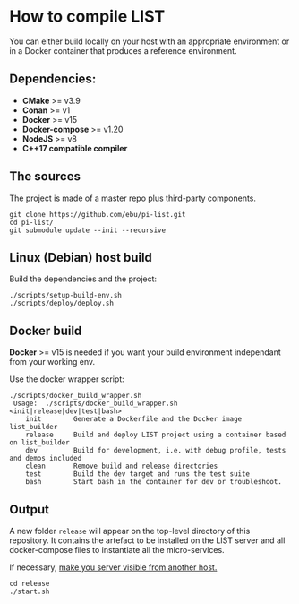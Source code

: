 # How to compile LIST

You can either build locally on your host with an appropriate environment
or in a Docker container that produces a reference environment.

## Dependencies:

- **CMake** >= v3.9
- **Conan** >= v1
- **Docker** >= v15
- **Docker-compose** >= v1.20
- **NodeJS** >= v8
- **C++17 compatible compiler**

## The sources

The project is made of a master repo plus third-party components.

```
git clone https://github.com/ebu/pi-list.git
cd pi-list/
git submodule update --init --recursive
```

## Linux (Debian) host build

Build the dependencies and the project:

```
./scripts/setup-build-env.sh
./scripts/deploy/deploy.sh
```

## Docker build

**Docker** >= v15 is needed if you want your build environment independant from your working env.

Use the docker wrapper script:

```
./scripts/docker_build_wrapper.sh
 Usage:  ./scripts/docker_build_wrapper.sh <init|release|dev|test|bash>
    init        Generate a Dockerfile and the Docker image list_builder
    release     Build and deploy LIST project using a container based on list_builder
    dev         Build for development, i.e. with debug profile, tests and demos included
    clean       Remove build and release directories
    test        Build the dev target and runs the test suite
    bash        Start bash in the container for dev or troubleshoot.
```

## Output

A new folder `release` will appear on the top-level directory of this repository. It contains the artefact to be installed on the LIST server and all docker-compose files to instantiate all the micro-services.

If necessary, [make you server visible from another host.](./how-to-install-on-local-docker.md#exposing-list-to-the-network)

```
cd release
./start.sh
```
